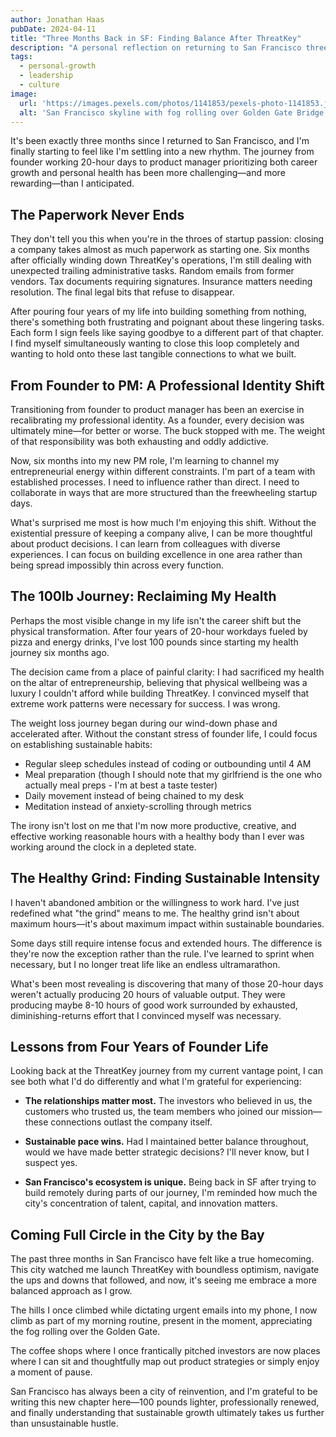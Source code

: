 ```yaml
---
author: Jonathan Haas
pubDate: 2024-04-11
title: "Three Months Back in SF: Finding Balance After ThreatKey"
description: "A personal reflection on returning to San Francisco three months ago, balancing a new PM role with personal health transformation, and finding sustainable rhythms after the intense four-year journey of founding ThreatKey"
tags:
  - personal-growth
  - leadership
  - culture
image:
  url: 'https://images.pexels.com/photos/1141853/pexels-photo-1141853.jpeg'
  alt: 'San Francisco skyline with fog rolling over Golden Gate Bridge'
---
```


It's been exactly three months since I returned to San Francisco, and I'm finally starting to feel like I'm settling into a
new rhythm. The journey from founder working 20-hour days to product manager
prioritizing both career growth and personal health has been more
challenging—and more rewarding—than I anticipated.

## The Paperwork Never Ends

They don't tell you this when you're in the throes of startup passion: closing a
company takes almost as much paperwork as starting one. Six months after
officially winding down ThreatKey's operations, I'm still dealing with
unexpected trailing administrative tasks. Random emails from former vendors. Tax
documents requiring signatures. Insurance matters needing resolution. The final
legal bits that refuse to disappear.

After pouring four years of my life into building something from nothing,
there's something both frustrating and poignant about these lingering tasks.
Each form I sign feels like saying goodbye to a different part of that chapter.
I find myself simultaneously wanting to close this loop completely and wanting
to hold onto these last tangible connections to what we built.

## From Founder to PM: A Professional Identity Shift

Transitioning from founder to product manager has been an exercise in
recalibrating my professional identity. As a founder, every decision was
ultimately mine—for better or worse. The buck stopped with me. The weight of
that responsibility was both exhausting and oddly addictive.

Now, six months into my new PM role, I'm learning to channel my entrepreneurial
energy within different constraints. I'm part of a team with established
processes. I need to influence rather than direct. I need to collaborate in ways
that are more structured than the freewheeling startup days.

What's surprised me most is how much I'm enjoying this shift. Without the
existential pressure of keeping a company alive, I can be more thoughtful about
product decisions. I can learn from colleagues with diverse experiences. I can
focus on building excellence in one area rather than being spread impossibly
thin across every function.

## The 100lb Journey: Reclaiming My Health

Perhaps the most visible change in my life isn't the career shift but the
physical transformation. After four years of 20-hour workdays fueled by pizza
and energy drinks, I've lost 100 pounds since starting my health journey six
months ago.

The decision came from a place of painful clarity: I had sacrificed my health on
the altar of entrepreneurship, believing that physical wellbeing was a luxury I
couldn't afford while building ThreatKey. I convinced myself that extreme work
patterns were necessary for success. I was wrong.

The weight loss journey began during our wind-down phase and accelerated after.
Without the constant stress of founder life, I could focus on establishing
sustainable habits:

- Regular sleep schedules instead of coding or outbounding until 4 AM
- Meal preparation (though I should note that my girlfriend is the one who
  actually meal preps - I'm at best a taste tester)
- Daily movement instead of being chained to my desk
- Meditation instead of anxiety-scrolling through metrics

The irony isn't lost on me that I'm now more productive, creative, and effective
working reasonable hours with a healthy body than I ever was working around the
clock in a depleted state.

## The Healthy Grind: Finding Sustainable Intensity

I haven't abandoned ambition or the willingness to work hard. I've just
redefined what "the grind" means to me. The healthy grind isn't about maximum
hours—it's about maximum impact within sustainable boundaries.

Some days still require intense focus and extended hours. The difference is
they're now the exception rather than the rule. I've learned to sprint when
necessary, but I no longer treat life like an endless ultramarathon.

What's been most revealing is discovering that many of those 20-hour days
weren't actually producing 20 hours of valuable output. They were producing
maybe 8-10 hours of good work surrounded by exhausted, diminishing-returns
effort that I convinced myself was necessary.

## Lessons from Four Years of Founder Life

Looking back at the ThreatKey journey from my current vantage point, I can see
both what I'd do differently and what I'm grateful for experiencing:

- **The relationships matter most.** The investors who believed in us, the
  customers who trusted us, the team members who joined our mission—these
  connections outlast the company itself.

- **Sustainable pace wins.** Had I maintained better balance throughout, would
  we have made better strategic decisions? I'll never know, but I suspect yes.

- **San Francisco's ecosystem is unique.** Being back in SF after trying to
  build remotely during parts of our journey, I'm reminded how much the city's
  concentration of talent, capital, and innovation matters.

## Coming Full Circle in the City by the Bay

The past three months in San Francisco have felt like a true homecoming. This
city watched me launch ThreatKey with boundless optimism, navigate the ups and
downs that followed, and now, it's seeing me embrace a more balanced approach as
I grow.

The hills I once climbed while dictating urgent emails into my phone, I now
climb as part of my morning routine, present in the moment, appreciating the fog
rolling over the Golden Gate.

The coffee shops where I once frantically pitched investors are now places where
I can sit and thoughtfully map out product strategies or simply enjoy a moment
of pause.

San Francisco has always been a city of reinvention, and I'm grateful to be
writing this new chapter here—100 pounds lighter, professionally renewed, and
finally understanding that sustainable growth ultimately takes us further than
unsustainable hustle.
